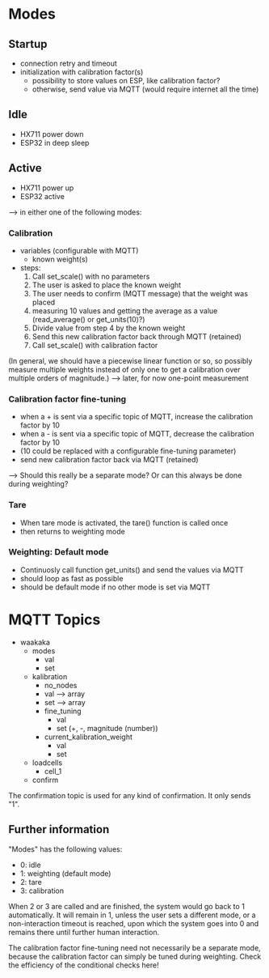 # Modes

## Startup
- connection retry and timeout
- initialization with calibration factor(s)
    - possibility to store values on ESP, like calibration factor?
    - otherwise, send value via MQTT (would require internet all the time)

## Idle
- HX711 power down
- ESP32 in deep sleep

## Active
- HX711 power up
- ESP32 active

--> in either one of the following modes:

### Calibration
- variables (configurable with MQTT)
    - known weight(s)
- steps:
    1. Call set_scale() with no parameters
    2. The user is asked to place the known weight
    3. The user needs to confirm (MQTT message) that the weight was placed
    4. measuring 10 values and getting the average as a value (read_average() or get_units(10)?)
    5. Divide value from step 4 by the known weight
    6. Send this new calibration factor back through MQTT (retained)
    7. Call set_scale() with calibration factor

(In general, we should have a piecewise linear function or so, so possibly measure
multiple weights instead of only one to get a calibration over multiple orders
of magnitude.) --> later, for now one-point measurement

### Calibration factor fine-tuning
- when a + is sent via a specific topic of MQTT, increase the calibration factor by 10
- when a - is sent via a specific topic of MQTT, decrease the calibration factor by 10
- (10 could be replaced with a configurable fine-tuning parameter)
- send new calibration factor back via MQTT (retained)

--> Should this really be a separate mode? Or can this always be done during weighting?

### Tare
- When tare mode is activated, the tare() function is called once
- then returns to weighting mode

### Weighting: Default mode
- Continuosly call function get_units() and send the values via MQTT
- should loop as fast as possible
- should be default mode if no other mode is set via MQTT

# MQTT Topics

- waakaka
    - modes
        - val
        - set
    - kalibration
        - no_nodes
        - val --> array
        - set --> array
        - fine_tuning
            - val
            - set (+, -, magnitude (number))
        - current_kalibration_weight
            - val
            - set
    - loadcells
        - cell_1
    - confirm

The confirmation topic is used for any kind of confirmation. It only sends "1".

## Further information

"Modes" has the following values:
- 0: idle
- 1: weighting (default mode)
- 2: tare
- 3: calibration

When 2 or 3 are called and are finished, the system would go back to 1 automatically.
It will remain in 1, unless the user sets a different mode, or a non-interaction timeout
is reached, upon which the system goes into 0 and remains there until further
human interaction.

The calibration factor fine-tuning need not necessarily be a separate mode, because the
calibration factor can simply be tuned during weighting. Check the efficiency of the
conditional checks here!
